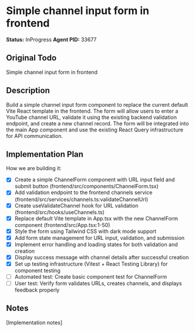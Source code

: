 # Simple channel input form in frontend
**Status:** InProgress
**Agent PID:** 33677

## Original Todo
Simple channel input form in frontend

## Description
Build a simple channel input form component to replace the current default Vite React template in the frontend. The form will allow users to enter a YouTube channel URL, validate it using the existing backend validation endpoint, and create a new channel record. The form will be integrated into the main App component and use the existing React Query infrastructure for API communication.

## Implementation Plan
How we are building it:
- [x] Create a simple ChannelForm component with URL input field and submit button (frontend/src/components/ChannelForm.tsx)
- [x] Add validation endpoint to the frontend channels service (frontend/src/services/channels.ts:validateChannelUrl)
- [x] Create useValidateChannel hook for URL validation (frontend/src/hooks/useChannels.ts)
- [x] Replace default Vite template in App.tsx with the new ChannelForm component (frontend/src/App.tsx:1-50)
- [x] Style the form using Tailwind CSS with dark mode support
- [x] Add form state management for URL input, validation, and submission
- [x] Implement error handling and loading states for both validation and creation
- [x] Display success message with channel details after successful creation
- [x] Set up testing infrastructure (Vitest + React Testing Library) for component testing
- [ ] Automated test: Create basic component test for ChannelForm
- [ ] User test: Verify form validates URLs, creates channels, and displays feedback properly

## Notes
[Implementation notes]